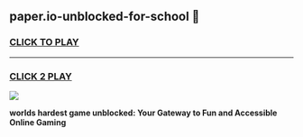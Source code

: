 
## paper.io-unblocked-for-school 👋
<h3>
<a href="https://premium.freeplayer.one?title=paper.io-unblocked-for-school&ref=14F">CLICK TO PLAY</a></h3>
<hr>

<h3>
<a href="https://premium.freeplayer.one?title=paper.io-unblocked-for-school&ref=14F">CLICK 2 PLAY</a>
  
</h3>

<a href="https://premium.freeplayer.one?title=paper.io-unblocked-for-school&ref=12F/"><img src="https://clearcache.store/games.png"></a>


**worlds hardest game unblocked: Your Gateway to Fun and Accessible Online Gaming**
